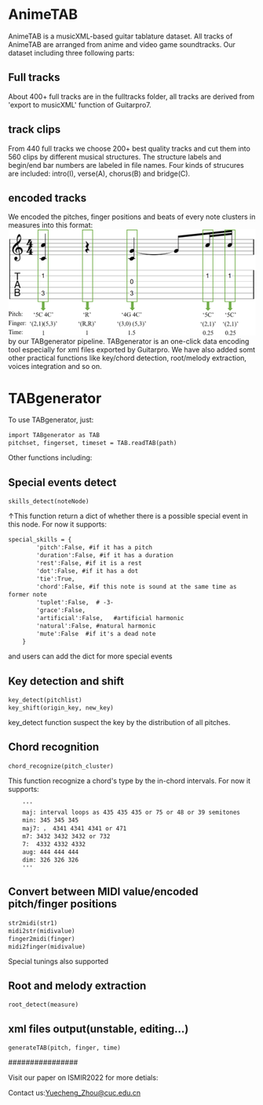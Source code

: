 # AnimeTAB
AnimeTAB is a musicXML-based guitar tablature dataset. All tracks of AnimeTAB are arranged from anime and video game soundtracks. Our dataset including three following parts:

## Full tracks
About 400+ full tracks are in the fulltracks folder, all tracks are derived from 'export to musicXML' function of Guitarpro7. 

## track clips
From 440 full tracks we choose 200+ best quality tracks and cut them into 560 clips by different musical structures. The structure labels and begin/end bar numbers are labeled in file names. Four kinds of strucures are included: intro(I), verse(A), chorus(B) and bridge(C).

## encoded tracks
We encoded the pitches, finger positions and beats of every note clusters in measures into this format:
![Note encoding](https://github.com/amamiya-yuuko/AnimeTAB/blob/main/tokenized.png?raw=true)
by our TABgenerator pipeline. TABgenerator is an one-click data encoding tool especially for xml files exported by Guitarpro. We have also added somt other practical functions like 
key/chord detection, root/melody extraction, voices integration and so on. 

# TABgenerator

To use TABgenerator, just:
```
import TABgenerator as TAB
pitchset, fingerset, timeset = TAB.readTAB(path)
```
Other functions including:

## Special events detect
```
skills_detect(noteNode)
```
↑This function return a dict of whether there is a possible special event in this node. For now it supports:
```
special_skills = {        
        'pitch':False, #if it has a pitch
        'duration':False, #if it has a duration
        'rest':False, #if it is a rest
        'dot':False, #if it has a dot
        'tie':True, 
        'chord':False, #if this note is sound at the same time as former note
        'tuplet':False,  # -3-
        'grace':False,  
        'artificial':False,   #artificial harmonic
        'natural':False, #natural harmonic
        'mute':False  #if it's a dead note
    }
```
and users can add the dict for more special events

## Key detection and shift

```
key_detect(pitchlist)
key_shift(origin_key, new_key)
```

key_detect function suspect the key by the distribution of all pitches. 

## Chord recognition
```
chord_recognize(pitch_cluster)
```

This function recognize a chord's type by the in-chord intervals. For now it supports:

```
    '''
    maj: interval loops as 435 435 435 or 75 or 48 or 39 semitones
    min: 345 345 345
    maj7: ， 4341 4341 4341 or 471
    m7: 3432 3432 3432 or 732
    7:  4332 4332 4332
    aug: 444 444 444
    dim: 326 326 326
    '''
```

## Convert between MIDI value/encoded pitch/finger positions
```
str2midi(str1)
midi2str(midivalue)
finger2midi(finger)
midi2finger(midivalue)
```
Special tunings also supported

## Root and melody extraction
```
root_detect(measure)
```
## xml files output(unstable, editing...)
```
generateTAB(pitch, finger, time)
```

################

Visit our paper on ISMIR2022 for more detials:

Contact us:Yuecheng_Zhou@cuc.edu.cn
